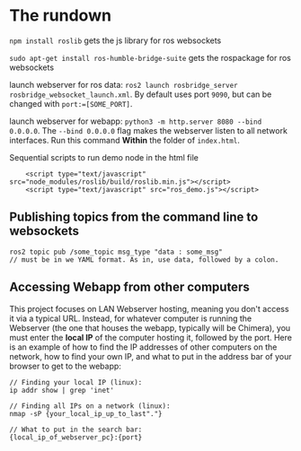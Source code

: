 # The rundown

`npm install roslib` gets the js library for ros websockets

`sudo apt-get install ros-humble-bridge-suite` gets the rospackage for ros websockets

launch webserver for ros data: `ros2 launch rosbridge_server rosbridge_websocket_launch.xml`. By default uses port `9090`, but can be changed with `port:=[SOME_PORT]`.

launch webserver for webapp: `python3 -m http.server 8080 --bind 0.0.0.0`. The `--bind 0.0.0.0` flag makes the webserver listen to all network interfaces. Run this command **Within** the folder of `index.html`.

Sequential scripts to run demo node in the html file
```
    <script type="text/javascript" src="node_modules/roslib/build/roslib.min.js"></script>
    <script type="text/javascript" src="ros_demo.js"></script>
```

## Publishing topics from the command line to websockets
```
ros2 topic pub /some_topic msg_type "data : some_msg"
// must be in we YAML format. As in, use data, followed by a colon.
```
## Accessing Webapp from other computers
This project focuses on LAN Webserver hosting, meaning you don't access it via a typical URL. Instead, for whatever computer is running the Webserver (the one that houses the webapp, typically will be Chimera), you must enter the **local IP** of the computer hosting it, followed by the port. Here is an example of how to find the IP addresses of other computers on the network, how to find your own IP, and what to put in the address bar of your browser to get to the webapp:
```
// Finding your local IP (linux):
ip addr show | grep 'inet'

// Finding all IPs on a network (linux):
nmap -sP {your_local_ip_up_to_last"."}

// What to put in the search bar:
{local_ip_of_webserver_pc}:{port}
```
